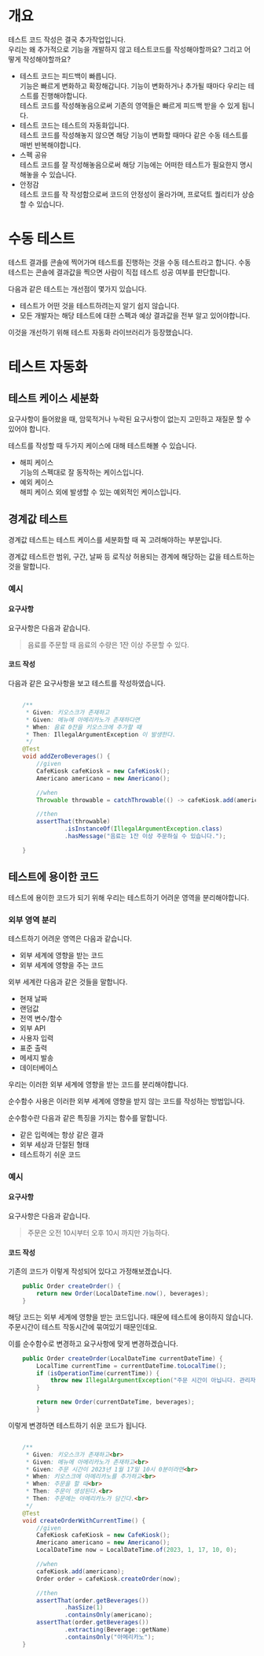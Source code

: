 # 개요
테스트 코드 작성은 결국 추가작업입니다.  
우리는 왜 추가적으로 기능을 개발하지 않고 테스트코드를 작성해야할까요?
그리고 어떻게 작성해야할까요?

- 테스트 코드는 피드백이 빠릅니다.  
기능은 빠르게 변화하고 확장해갑니다. 
기능이 변화하거나 추가될 때마다 우리는 테스트를 진행해야합니다.  
테스트 코드를 작성해놓음으로써 기존의 영역들은 빠르게 피드백 받을 수 있게 됩니다.
- 테스트 코드는 테스트의 자동화입니다.  
테스트 코드를 작성해놓지 않으면 해당 기능이 변화할 때마다 같은 수동 테스트를 매번 반복해야합니다.
- 스펙 공유  
테스트 코드를 잘 작성해놓음으로써 해당 기능에는 어떠한 테스트가 필요한지 명시해놓을 수 있습니다.
- 안정감  
테스트 코드를 작 작성함으로써 코드의 안정성이 올라가며, 프로덕트 퀄리티가 상승할 수 있습니다.

# 수동 테스트

테스트 결과를 콘솔에 찍어가며 테스트를 진행하는 것을 수동 테스트라고 합니다.
수동 테스트는 콘솔에 결과값을 찍으면 사람이 직접 테스트 성공 여부를 판단합니다.

다음과 같은 테스트는 개선점이 몇가지 있습니다.

- 테스트가 어떤 것을 테스트하려는지 알기 쉽지 않습니다.
- 모든 개발자는 해당 테스트에 대한 스펙과 예상 결과값을 전부 알고 있어야합니다.

이것을 개선하기 위해 테스트 자동화 라이브러리가 등장했습니다.

# 테스트 자동화

## 테스트 케이스 세분화
요구사항이 들어왔을 때, 암묵적거나 누락된 요구사항이 없는지 고민하고 재질문 할 수 있어야 합니다.

테스트를 작성할 때 두가지 케이스에 대해 테스트해볼 수 있습니다.

- 해피 케이스  
기능의 스펙대로 잘 동작하는 케이스입니다.
- 예외 케이스  
해피 케이스 외에 발생할 수 있는 예외적인 케이스입니다.

## 경계값 테스트
경계값 테스트는 테스트 케이스를 세분화할 때 꼭 고려해야하는 부분입니다.

경계값 테스트란 범위, 구간, 날짜 등 로직상 허용되는 경계에 해당하는 값을 테스트하는 것을 말합니다.

### 예시
#### 요구사항
요구사항은 다음과 같습니다.
> 음료를 주문할 때 음료의 수량은 1잔 이상 주문할 수 있다.

#### 코드 작성
다음과 같은 요구사항을 보고 테스트를 작성하였습니다.

```java

    /**
     * Given: 키오스크가 존재하고
     * Given: 메뉴에 아메리카노가 존재하다면
     * When: 음료 0잔을 키오스크에 추가할 때
     * Then: IllegalArgumentException 이 발생한다.
     */
    @Test
    void addZeroBeverages() {
        //given
        CafeKiosk cafeKiosk = new CafeKiosk();
        Americano americano = new Americano();

        //when
        Throwable throwable = catchThrowable(() -> cafeKiosk.add(americano, 0));

        //then
        assertThat(throwable)
                .isInstanceOf(IllegalArgumentException.class)
                .hasMessage("음료는 1잔 이상 주문하실 수 있습니다.");

    }

```

## 테스트에 용이한 코드

테스트에 용이한 코드가 되기 위해 우리는 테스트하기 어려운 영역을 분리해야합니다.

### 외부 영역 분리
테스트하기 어려운 영역은 다음과 같습니다.
- 외부 세계에 영향을 받는 코드
- 외부 세계에 영향을 주는 코드

외부 세계란 다음과 같은 것들을 말합니다.
- 현재 날짜
- 랜덤값
- 전역 변수/함수
- 외부 API
- 사용자 입력
- 표준 출력
- 메세지 발송
- 데이터베이스

우리는 이러한 외부 세계에 영향을 받는 코드를 분리해야합니다.

순수함수 사용은 이러한 외부 세계에 영향을 받지 않는 코드를 작성하는 방법입니다.

순수함수란 다음과 같은 특징을 가지는 함수를 말합니다.
- 같은 입력에는 항상 같은 결과
- 외부 세상과 단절된 형태
- 테스트하기 쉬운 코드

### 예시
#### 요구사항
요구사항은 다음과 같습니다.
> 주문은 오전 10시부터 오후 10시 까지만 가능하다.

#### 코드 작성
기존의 코드가 이렇게 작성되어 있다고 가정해보겠습니다.
```java
    public Order createOrder() {
        return new Order(LocalDateTime.now(), beverages);
    }
```

해당 코드는 외부 세계에 영향을 받는 코드입니다.
때문에 테스트에 용이하지 않습니다.
주문시간이 테스트 작동시간에 묶여있기 때문인데요.

이를 순수함수로 변경하고 요구사항에 맞게 변경하겠습니다.
```java
    public Order createOrder(LocalDateTime currentDateTime) {
        LocalTime currentTime = currentDateTime.toLocalTime();
        if (isOperationTime(currentTime)) {
            throw new IllegalArgumentException("주문 시간이 아닙니다. 관리자에게 문의하세요.");
        }

        return new Order(currentDateTime, beverages);
        }
```

이렇게 변경하면 테스트하기 쉬운 코드가 됩니다.
```java

    /**
     * Given: 키오스크가 존재하고<br>
     * Given: 메뉴에 아메리카노가 존재하고<br>
     * Given: 주문 시간이 2023년 1월 17일 10시 0분이라면<br>
     * When: 키오스크에 아메리카노를 추가하고<br>
     * When: 주문을 할 때<br>
     * Then: 주문이 생성된다.<br>
     * Then: 주문에는 아메리카노가 담긴다.<br>
     */
    @Test
    void createOrderWithCurrentTime() {
        //given
        CafeKiosk cafeKiosk = new CafeKiosk();
        Americano americano = new Americano();
        LocalDateTime now = LocalDateTime.of(2023, 1, 17, 10, 0);

        //when
        cafeKiosk.add(americano);
        Order order = cafeKiosk.createOrder(now);

        //then
        assertThat(order.getBeverages())
                .hasSize(1)
                .containsOnly(americano);
        assertThat(order.getBeverages())
                .extracting(Beverage::getName)
                .containsOnly("아메리카노");
    }
```